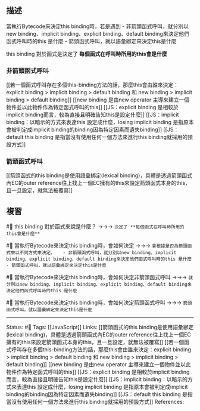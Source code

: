 ## 描述


當執行Bytecode來決定this binding時，若是遇到
	- 非箭頭函式呼叫，就分別以new binding、implicit binding、explicit binding、default binding來決定他們函式呼叫時的this 是什麼
	- 箭頭函式呼叫，就以語彙綁定來決定this是什麼

this binding 對於函式是決定了 **每個函式在呼叫時所用的this會是什麼**


### 非箭頭函式呼叫

[[若一個函式呼叫存在多個this-binding方法的話，那麼this會由誰來決定：explicit binding > implicit binding > default binding 和 new binding > implicit binding > default binding]]
[[new binding 是由new operator 主導來建立一個物件並以此物件作為特定函式呼叫的this]]
[[JS：explicit binding 是相較於implicit binding而言，較為直接且明確告知this是設定什麼]]
[[JS：implicit binding：以暗示的方式來表達this 設定成什麼，losing implicit binding 是指原本會被判定成implicit binding的binding因為特定因素而遺失binding]]
[[JS：default this binding 是指當沒有使用任何一個方法來進行this binding就採用的預設方式]]


### 箭頭函式呼叫

[[箭頭函式的this binding是使用語彙綁定(lexical binding)，具體是透過箭頭函式內EC的outer reference往上找上一個EC擁有的this來設定箭頭函式本身的this，且一旦設定，就無法被覆寫]]

## 複習
#🧠 this binding 對於函式來說是什麼？ ->->-> `決定了 **每個函式在呼叫時所用的this會是什麼**`
<!--SR:!2022-10-25,10,250-->


#🧠 當執行Bytecode來決定this binding時，會如何決定 ->->-> `會根據是否為箭頭函式來以不同方式來決定。	- 非箭頭函式呼叫，就分別以new binding、implicit binding、explicit binding、default binding來決定他們函式呼叫時的this 是什麼 - 箭頭函式呼叫，就以語彙綁定來決定this是什麼`
<!--SR:!2022-11-11,19,250-->

#🧠 當執行Bytecode來決定this binding時，會如何決定非箭頭函式呼叫 ->->-> `就分別以new binding、implicit binding、explicit binding、default binding來決定他們函式呼叫時的this 是什麼`
<!--SR:!2022-10-25,10,250-->

#🧠 當執行Bytecode來決定this binding時，會如何決定箭頭函式呼叫 ->->-> `箭頭函式呼叫，就以語彙綁定來決定this是什麼`
<!--SR:!2022-11-16,23,250-->


---
Status: #🌱 
Tags:
[[JavaScript]]
Links:
[[箭頭函式的this binding是使用語彙綁定(lexical binding)，具體是透過箭頭函式內EC的outer reference往上找上一個EC擁有的this來設定箭頭函式本身的this，且一旦設定，就無法被覆寫]]
[[若一個函式呼叫存在多個this-binding方法的話，那麼this會由誰來決定：explicit binding > implicit binding > default binding 和 new binding > implicit binding > default binding]]
[[new binding 是由new operator 主導來建立一個物件並以此物件作為特定函式呼叫的this]]
[[JS：explicit binding 是相較於implicit binding而言，較為直接且明確告知this是設定什麼]]
[[JS：implicit binding：以暗示的方式來表達this 設定成什麼，losing implicit binding 是指原本會被判定成implicit binding的binding因為特定因素而遺失binding]]
[[JS：default this binding 是指當沒有使用任何一個方法來進行this binding就採用的預設方式]]
References: